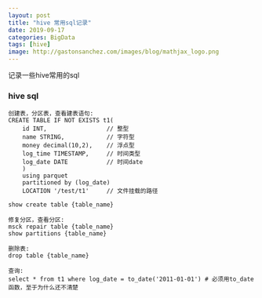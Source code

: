 ```yaml
---
layout: post
title: "hive 常用sql记录"
date: 2019-09-17
categories: BigData
tags: [hive]
image: http://gastonsanchez.com/images/blog/mathjax_logo.png
---
```

记录一些hive常用的sql
<!-- more -->
### hive sql
    创建表，分区表，查看建表语句:
    CREATE TABLE IF NOT EXISTS t1( 
        id INT,                 // 整型
        name STRING,            // 字符型
        money decimal(10,2),    // 浮点型
        log_time TIMESTAMP,     // 时间类型
        log_date DATE           // 时间date
        )
        using parquet 
        partitioned by (log_date)
        LOCATION '/test/t1'     // 文件挂载的路径
    
    show create table {table_name}
    
    修复分区，查看分区:
    msck repair table {table_name}
    show partitions {table_name}
    
    删除表:
    drop table {table_name}
    
    查询:
    select * from t1 where log_date = to_date('2011-01-01') # 必须用to_date函数，至于为什么还不清楚